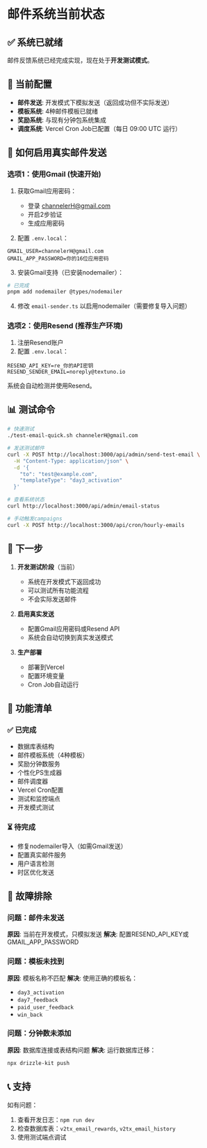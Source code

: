 # 邮件系统当前状态

## ✅ 系统已就绪

邮件反馈系统已经完成实现，现在处于**开发测试模式**。

## 📧 当前配置

- **邮件发送**: 开发模式下模拟发送（返回成功但不实际发送）
- **模板系统**: 4种邮件模板已就绪
- **奖励系统**: 与现有分钟包系统集成
- **调度系统**: Vercel Cron Job已配置（每日 09:00 UTC 运行）

## 🚀 如何启用真实邮件发送

### 选项1：使用Gmail (快速开始)

1. 获取Gmail应用密码：
   - 登录 channelerH@gmail.com
   - 开启2步验证
   - 生成应用密码
   
2. 配置 `.env.local`：
```env
GMAIL_USER=channelerH@gmail.com
GMAIL_APP_PASSWORD=你的16位应用密码
```

3. 安装Gmail支持（已安装nodemailer）：
```bash
# 已完成
pnpm add nodemailer @types/nodemailer
```

4. 修改 `email-sender.ts` 以启用nodemailer（需要修复导入问题）

### 选项2：使用Resend (推荐生产环境)

1. 注册Resend账户
2. 配置 `.env.local`：
```env
RESEND_API_KEY=re_你的API密钥
RESEND_SENDER_EMAIL=noreply@textuno.io
```

系统会自动检测并使用Resend。

## 📊 测试命令

```bash
# 快速测试
./test-email-quick.sh channelerH@gmail.com

# 发送测试邮件
curl -X POST http://localhost:3000/api/admin/send-test-email \
  -H "Content-Type: application/json" \
  -d '{
    "to": "test@example.com",
    "templateType": "day3_activation"
  }'

# 查看系统状态
curl http://localhost:3000/api/admin/email-status

# 手动触发campaigns
curl -X POST http://localhost:3000/api/cron/hourly-emails
```

## 🎯 下一步

1. **开发测试阶段**（当前）
   - 系统在开发模式下返回成功
   - 可以测试所有功能流程
   - 不会实际发送邮件

2. **启用真实发送**
   - 配置Gmail应用密码或Resend API
   - 系统会自动切换到真实发送模式

3. **生产部署**
   - 部署到Vercel
   - 配置环境变量
   - Cron Job自动运行

## 📝 功能清单

### ✅ 已完成
- 数据库表结构
- 邮件模板系统（4种模板）
- 奖励分钟数服务
- 个性化PS生成器
- 邮件调度器
- Vercel Cron配置
- 测试和监控端点
- 开发模式测试

### ⏳ 待完成
- 修复nodemailer导入（如需Gmail发送）
- 配置真实邮件服务
- 用户语言检测
- 时区优化发送

## 🔧 故障排除

### 问题：邮件未发送
**原因**: 当前在开发模式，只模拟发送
**解决**: 配置RESEND_API_KEY或GMAIL_APP_PASSWORD

### 问题：模板未找到
**原因**: 模板名称不匹配
**解决**: 使用正确的模板名：
- `day3_activation`
- `day7_feedback`
- `paid_user_feedback`
- `win_back`

### 问题：分钟数未添加
**原因**: 数据库连接或表结构问题
**解决**: 运行数据库迁移：
```bash
npx drizzle-kit push
```

## 📞 支持

如有问题：
1. 查看开发日志：`npm run dev`
2. 检查数据库表：`v2tx_email_rewards`, `v2tx_email_history`
3. 使用测试端点调试
